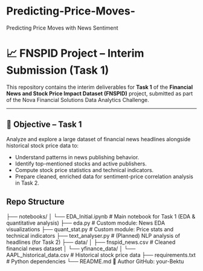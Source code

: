 # Predicting-Price-Moves-
Predicting Price Moves with News Sentiment
# 📈 FNSPID Project – Interim Submission (Task 1)

This repository contains the interim deliverables for **Task 1** of the **Financial News and Stock Price Impact Dataset (FNSPID)** project, submitted as part of the Nova Financial Solutions Data Analytics Challenge.

---

## 🎯 Objective – Task 1

Analyze and explore a large dataset of financial news headlines alongside historical stock price data to:

- Understand patterns in news publishing behavior.
- Identify top-mentioned stocks and active publishers.
- Compute stock price statistics and technical indicators.
- Prepare cleaned, enriched data for sentiment-price correlation analysis in Task 2.
## Repo Structure
├── notebooks/
│ └── EDA_Initial.ipynb # Main notebook for Task 1 (EDA & quantitative analysis)
├── eda.py # Custom module: News EDA visualizations
├── quant_stat.py # Custom module: Price stats and technical indicators
├── text_analyser.py # (Planned) NLP analysis of headlines (for Task 2)
├── data/
│ ├── fnspid_news.csv # Cleaned financial news dataset
│ └── yfinance_data/
│ └── AAPL_historical_data.csv # Historical stock price data
├── requirements.txt # Python dependencies
└── README.md 
👤 Author
GitHub: your-Bektu
